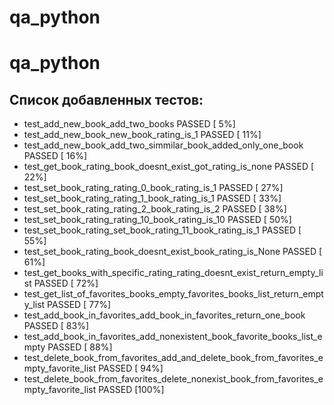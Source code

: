 # qa_python
# qa_python
## Список добавленных тестов:
* test_add_new_book_add_two_books PASSED                                                                                                                                                             [  5%] 
* test_add_new_book_new_book_rating_is_1 PASSED                                                                                                                                                      [ 11%] 
* test_add_new_book_add_two_simmilar_book_added_only_one_book PASSED                                                                                                                                 [ 16%] 
* test_get_book_rating_book_doesnt_exist_got_rating_is_none PASSED                                                                                                                                   [ 22%] 
* test_set_book_rating_rating_0_book_rating_is_1 PASSED                                                                                                                                              [ 27%] 
* test_set_book_rating_rating_1_book_rating_is_1 PASSED                                                                                                                                              [ 33%] 
* test_set_book_rating_rating_2_book_rating_is_2 PASSED                                                                                                                                              [ 38%] 
* test_set_book_rating_rating_10_book_rating_is_10 PASSED                                                                                                                                            [ 50%] 
* test_set_book_rating_set_book_rating_11_book_rating_is_1 PASSED                                                                                                                                    [ 55%] 
* test_set_book_rating_book_doesnt_exist_book_rating_is_None PASSED                                                                                                                                  [ 61%] 
* test_get_books_with_specific_rating_rating_doesnt_exist_return_empty_list PASSED                                                                                                                   [ 72%] 
* test_get_list_of_favorites_books_empty_favorites_books_list_return_empty_list PASSED                                                                                                               [ 77%] 
* test_add_book_in_favorites_add_book_in_favorites_return_one_book PASSED                                                                                                                            [ 83%] 
* test_add_book_in_favorites_add_nonexistent_book_favorite_books_list_empty PASSED                                                                                                                   [ 88%]
* test_delete_book_from_favorites_add_and_delete_book_from_favorites_empty_favorite_list PASSED                                                                                                      [ 94%] 
* test_delete_book_from_favorites_delete_nonexist_book_from_favorites_empty_favorite_list PASSED                                                                                                     [100%] 
